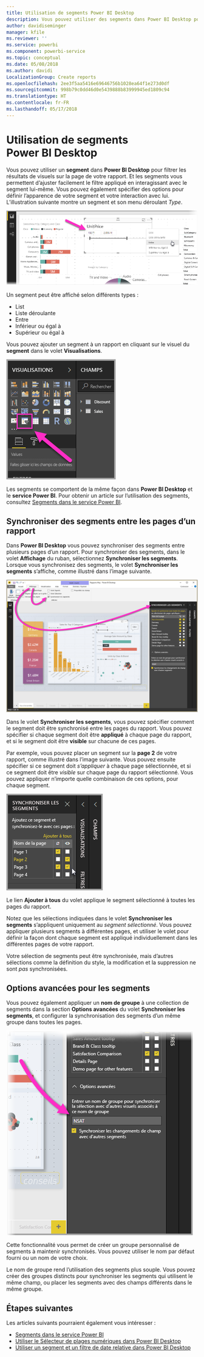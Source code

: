 ```yaml
---
title: Utilisation de segments Power BI Desktop
description: Vous pouvez utiliser des segments dans Power BI Desktop pour filtrer, mettre en surbrillance et personnalisation des rapports
author: davidiseminger
manager: kfile
ms.reviewer: ''
ms.service: powerbi
ms.component: powerbi-service
ms.topic: conceptual
ms.date: 05/08/2018
ms.author: davidi
LocalizationGroup: Create reports
ms.openlocfilehash: 2ee3f5aa5416e69646756b1028ea64f1e273d0df
ms.sourcegitcommit: 998b79c0dd46d0e5439888b83999945ed1809c94
ms.translationtype: HT
ms.contentlocale: fr-FR
ms.lasthandoff: 05/17/2018
---
```

# <a name="using-slicers-power-bi-desktop"></a>Utilisation de segments Power BI Desktop

Vous pouvez utiliser un **segment** dans **Power BI Desktop** pour filtrer les résultats de visuels sur la page de votre rapport. Et les segments vous permettent d’ajuster facilement le filtre appliqué en interagissant avec le segment lui-même. Vous pouvez également spécifier des options pour définir l’apparence de votre segment et votre interaction avec lui. L’illustration suivante montre un segment et son menu déroulant *Type*. 

![segments dans Desktop](media/desktop-slicers/desktop-slicers_01.png)

Un segment peut être affiché selon différents types :

* List
* Liste déroulante
* Entre
* Inférieur ou égal à
* Supérieur ou égal à

Vous pouvez ajouter un segment à un rapport en cliquant sur le visuel du **segment** dans le volet **Visualisations**.

![type de visuel de segment](media/desktop-slicers/desktop-slicers_02.png)

Les segments se comportent de la même façon dans **Power BI Desktop** et le **service Power BI**. Pour obtenir un article sur l’utilisation des segments, consultez [Segments dans le service Power BI](power-bi-visualization-slicers.md).

## <a name="synchronize-slicers-across-report-pages"></a>Synchroniser des segments entre les pages d’un rapport

Dans **Power BI Desktop** vous pouvez synchroniser des segments entre plusieurs pages d’un rapport. Pour synchroniser des segments, dans le volet **Affichage** du ruban, sélectionnez **Synchroniser les segments**. Lorsque vous synchronisez des segments, le volet **Synchroniser les segments** s’affiche, comme illustré dans l’image suivante.

![afficher le volet Synchroniser les segments](media/desktop-slicers/desktop-slicers_03.png)

Dans le volet **Synchroniser les segments**, vous pouvez spécifier comment le segment doit être synchronisé entre les pages du rapport. Vous pouvez spécifier si chaque segment doit être **appliqué** à chaque page du rapport, et si le segment doit être **visible** sur chacune de ces pages.

Par exemple, vous pouvez placer un segment sur la **page 2** de votre rapport, comme illustré dans l’image suivante. Vous pouvez ensuite spécifier si ce segment doit *s’appliquer* à chaque page sélectionnée, et si ce segment doit être *visible* sur chaque page du rapport sélectionné. Vous pouvez appliquer n’importe quelle combinaison de ces options, pour chaque segment. 

![synchroniser les segments](media/desktop-slicers/desktop-slicers_04.png)

Le lien **Ajouter à tous** du volet applique le segment sélectionné à toutes les pages du rapport.


Notez que les sélections indiquées dans le volet **Synchroniser les segments** s’appliquent uniquement au *segment sélectionné*. Vous pouvez appliquer plusieurs segments à différentes pages, et utiliser le volet pour définir la façon dont chaque segment est appliqué individuellement dans les différentes pages de votre rapport. 

Votre sélection de segments peut être synchronisée, mais d’autres sélections comme la définition du style, la modification et la suppression ne sont *pas* synchronisées. 

## <a name="advanced-options-for-slicers"></a>Options avancées pour les segments

Vous pouvez également appliquer un **nom de groupe** à une collection de segments dans la section **Options avancées** du volet **Synchroniser les segments**, et configurer la synchronisation des segments d’un même groupe dans toutes les pages. 

![nom du groupe de segments](media/desktop-slicers/desktop-slicers_05.png)

Cette fonctionnalité vous permet de créer un groupe personnalisé de segments à maintenir synchronisés. Vous pouvez utiliser le nom par défaut fourni ou un nom de votre choix. 

Le nom de groupe rend l’utilisation des segments plus souple. Vous pouvez créer des groupes distincts pour synchroniser les segments qui utilisent le même champ, ou placer les segments avec des champs différents dans le même groupe. 


## <a name="next-steps"></a>Étapes suivantes

Les articles suivants pourraient également vous intéresser :

* [Segments dans le service Power BI](power-bi-visualization-slicers.md)
* [Utiliser le Sélecteur de plages numériques dans Power BI Desktop](desktop-slicer-numeric-range.md)
* [Utiliser un segment et un filtre de date relative dans Power BI Desktop](desktop-slicer-filter-date-range.md)

